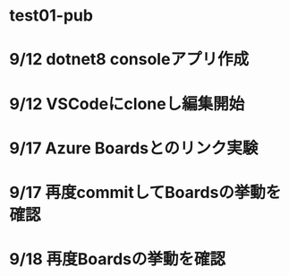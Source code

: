 # test01-pub
# 9/12 dotnet8 consoleアプリ作成
# 9/12 VSCodeにcloneし編集開始
# 9/17 Azure Boardsとのリンク実験
# 9/17 再度commitしてBoardsの挙動を確認
# 9/18 再度Boardsの挙動を確認
